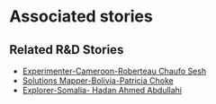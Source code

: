# Associated stories

<!-- !!DO NOT REMOVE!! start autogenerated hyperlinks -->
## Related R&D Stories
- [Experimenter-Cameroon-Roberteau Chaufo Sesh](/stories/?doc=Experimenters_CMR)
- [Solutions Mapper\-Bolivia\-Patricia Choke](/stories/?doc=SolutionMappers_BOL)
- [Explorer\-Somalia\- Hadan Ahmed Abdullahi](/stories/?doc=Explorers_SOM)
<!-- !!DO NOT REMOVE!! end autogenerated hyperlinks -->